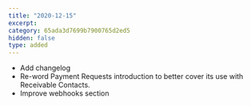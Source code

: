 ```yaml
---
title: "2020-12-15"
excerpt:
category: 65ada3d7699b7900765d2ed5
hidden: false
type: added
---
```


* Add changelog
* Re-word Payment Requests introduction to better cover its use with Receivable Contacts.
* Improve webhooks section
